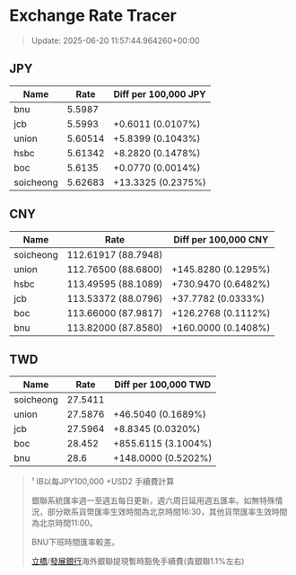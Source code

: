 # Exchange Rate Tracer

> Update: 2025-06-20 11:57:44.964260+00:00

## JPY

| Name      |    Rate | Diff per 100,000 JPY   |
|-----------|---------|------------------------|
| bnu       | 5.5987  |                        |
| jcb       | 5.5993  | +0.6011 (0.0107%)      |
| union     | 5.60514 | +5.8399 (0.1043%)      |
| hsbc      | 5.61342 | +8.2820 (0.1478%)      |
| boc       | 5.6135  | +0.0770 (0.0014%)      |
| soicheong | 5.62683 | +13.3325 (0.2375%)     |

## CNY

| Name      | Rate                | Diff per 100,000 CNY   |
|-----------|---------------------|------------------------|
| soicheong | 112.61917	(88.7948) |                        |
| union     | 112.76500	(88.6800) | +145.8280 (0.1295%)    |
| hsbc      | 113.49595	(88.1089) | +730.9470 (0.6482%)    |
| jcb       | 113.53372	(88.0796) | +37.7782 (0.0333%)     |
| boc       | 113.66000	(87.9817) | +126.2768 (0.1112%)    |
| bnu       | 113.82000	(87.8580) | +160.0000 (0.1408%)    |

## TWD

| Name      |    Rate | Diff per 100,000 TWD   |
|-----------|---------|------------------------|
| soicheong | 27.5411 |                        |
| union     | 27.5876 | +46.5040 (0.1689%)     |
| jcb       | 27.5964 | +8.8345 (0.0320%)      |
| boc       | 28.452  | +855.6115 (3.1004%)    |
| bnu       | 28.6    | +148.0000 (0.5202%)    |


> ¹ IB以每JPY100,000 +USD2 手續費計算
>
> 銀聯系統匯率週一至週五每日更新，週六周日延用週五匯率。如無特殊情況，部分歐系貨幣匯率生效時間為北京時間16:30，其他貨幣匯率生效時間為北京時間11:00。
>
> BNU下班時間匯率較差。
>
> [立橋](https://www.wlbank.com.mo/uploads/ueditor/file/20181211/1544536513900230.pdf)/[發展銀行](https://www.mdb.com.mo/Service_Charges_20230728.pdf)海外銀聯提現暫時豁免手續費(貴銀聯1.1%左右)

